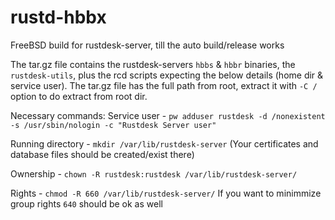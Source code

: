 # rustd-hbbx
FreeBSD build for rustdesk-server, till the auto build/release works

The tar.gz file contains the rustdesk-servers `hbbs` & `hbbr` binaries, the `rustdesk-utils`, plus the rcd scripts expecting the below details (home dir & service user). The tar.gz file has the full path from root, extract it with `-C /` option to do extract from root dir. 

Necessary commands:
Service user - `pw adduser rustdesk -d /nonexistent -s /usr/sbin/nologin -c "Rustdesk Server user"`

Running directory - `mkdir /var/lib/rustdesk-server` (Your certificates and database files should be created/exist there)

Ownership - `chown -R rustdesk:rustdesk /var/lib/rustdesk-server/`  

Rights - `chmod -R 660 /var/lib/rustdesk-server/` If you want to minimmize group rights `640` should be ok as well
